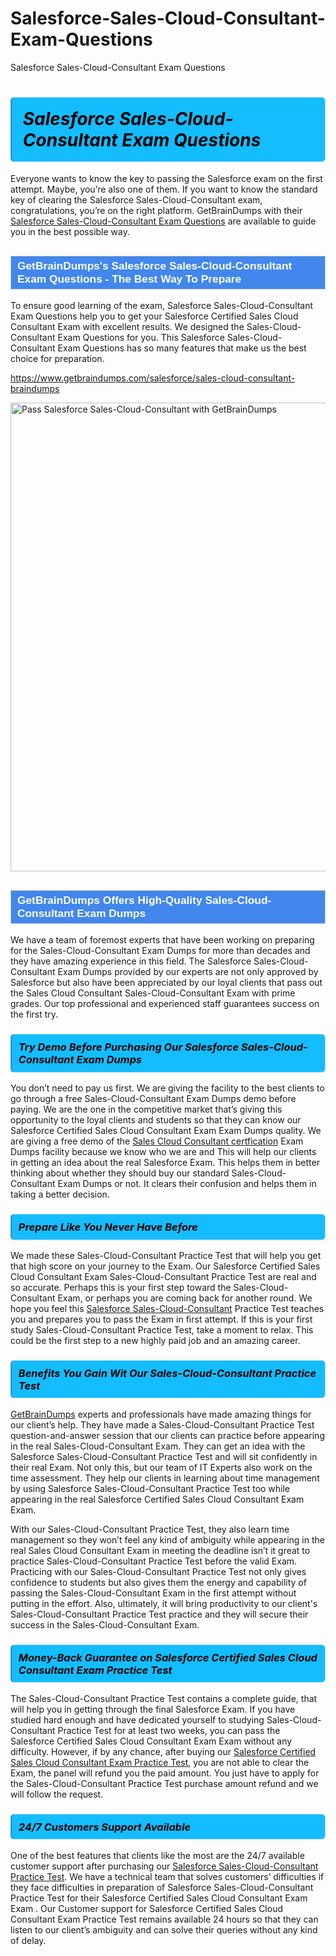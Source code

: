 # Salesforce-Sales-Cloud-Consultant-Exam-Questions
Salesforce Sales-Cloud-Consultant Exam Questions
<h1><strong><span style="display: block; color: #000000; background: #14BDFF; border: 0.5px solid #AED6F1; border-left: 3px solid #3498DB; padding: .6em; border-radius: 6px;">                     <em>Salesforce Sales-Cloud-Consultant <span class="exam_variation">Exam Questions</span> </em>                </span></strong>            </h1>                        <p>Everyone wants to know the key to passing the Salesforce exam on the first attempt. Maybe, you’re also one of them. If you want to know the standard key of             clearing the Salesforce Sales-Cloud-Consultant exam, congratulations, you’re on the right platform. GetBrainDumps with their             <a href="https://www.getbraindumps.com/salesforce/sales-cloud-consultant-braindumps">Salesforce Sales-Cloud-Consultant <span class="exam_variation">Exam Questions</span></a> are available to guide you in the best possible way.</p>                        <h2 style="background: #4287ec; border: 1px solid #cccccc; padding: 5px 10px;">                <span style="color: #ffffff;">                    <span style="font-size: 11pt;">                        <span style="line-height: normal;">                            <span style="font-family: Calibri,sans-serif;">                                <strong>                                    <span style="font-size: 13.0pt;">GetBrainDumps's Salesforce Sales-Cloud-Consultant <span class="exam_variation">Exam Questions</span> - The Best Way To Prepare</span>                                </strong>                            </span>                        </span>                    </span>                </span>            </h2>                        <p>To ensure good learning of the exam,  Salesforce Sales-Cloud-Consultant <span class="exam_variation">Exam Questions</span> help you to get your Salesforce Certified Sales Cloud Consultant Exam with excellent results.             We designed the Sales-Cloud-Consultant <span class="exam_variation">Exam Questions</span> for you. This Salesforce Sales-Cloud-Consultant <span class="exam_variation">Exam Questions</span> has so many features that make us the best choice for preparation.</p>                        <p><a href="https://www.getbraindumps.com/salesforce/sales-cloud-consultant-braindumps">https://www.getbraindumps.com/salesforce/sales-cloud-consultant-braindumps</a></p>                        <p><a href="https://www.getbraindumps.com/"><img src="https://www.getbraindumps.com/images/get-updated-exam-questions-with-discount-getbraindumps.jpg" class="postImage" alt="Pass Salesforce Sales-Cloud-Consultant with GetBrainDumps" width="750"></a></p>                            <h2 style="background: #4287ec; border: 1px solid #cccccc; padding: 5px 10px;">                <span style="color: #ffffff;">                    <span style="font-size: 11pt;">                        <span style="line-height: normal;">                            <span style="font-family: Calibri,sans-serif;">                                <strong>                                    <span style="font-size: 13.0pt;">GetBrainDumps Offers High-Quality Sales-Cloud-Consultant <span class="exam_variation2">Exam Dumps</span></span>                                </strong>                            </span>                        </span>                    </span>                </span>            </h2>                        <p>We have a team of foremost experts that have been working on preparing for the Sales-Cloud-Consultant <span class="exam_variation2">Exam Dumps</span>  for more than decades and they have             amazing experience in this field. The Salesforce Sales-Cloud-Consultant <span class="exam_variation2">Exam Dumps</span> provided by our experts are not only approved by Salesforce but also have been             appreciated by our loyal clients that pass out the Sales Cloud Consultant Sales-Cloud-Consultant Exam with prime grades. Our top professional and             experienced staff guarantees success on the first try.</p>                        <h3>                <strong>                    <span style="display: block; color: #000000; background: #14BDFF; border: 0.5px solid #AED6F1; border-left: 3px solid #3498DB; padding: .6em; border-radius: 6px;">                        <em>Try Demo Before Purchasing Our Salesforce Sales-Cloud-Consultant <span class="exam_variation2">Exam Dumps</span></em>                    </span>                </strong>            </h3>                        <p>You don’t need to pay us first. We are giving the facility to the best clients to go through a free Sales-Cloud-Consultant <span class="exam_variation2">Exam Dumps</span> demo before paying.             We are the one in the competitive market that’s giving this opportunity to the loyal clients and students so that they can know our             Salesforce Certified Sales Cloud Consultant Exam <span class="exam_variation2">Exam Dumps</span> quality. We are giving a free demo of the <a href="https://www.getbraindumps.com/salesforce/sales-cloud-consultant-braindumps.html">Sales Cloud Consultant certfication</a> <span class="exam_variation2">Exam Dumps</span> facility             because we know who we are and This will help our clients in getting an idea about the real Salesforce Exam. This helps them in better thinking             about whether they should buy our standard Sales-Cloud-Consultant <span class="exam_variation2">Exam Dumps</span> or not. It clears their confusion and helps them in taking a better decision.</p>                        <h3>                <strong>                    <span style="display: block; color: #000000; background: #14BDFF; border: 0.5px solid #AED6F1; border-left: 3px solid #3498DB; padding: .6em; border-radius: 6px;">                        <em>Prepare Like You Never Have Before</em>                    </span>                </strong>            </h3>                        <p>We made these Sales-Cloud-Consultant <span class="exam_variation3">Practice Test</span> that will help you get that high score on your journey to the Exam. Our Salesforce Certified Sales Cloud Consultant Exam Sales-Cloud-Consultant <span class="exam_variation3">Practice Test</span>             are real and so accurate. Perhaps this is your first step toward the Sales-Cloud-Consultant Exam, or perhaps you are coming back for another round. We hope             you feel this <a href="https://www.getbraindumps.com/salesforce-braindumps.html">Salesforce Sales-Cloud-Consultant</a> <span class="exam_variation3">Practice Test</span> teaches you and prepares you to pass the Exam in first attempt. If this is your first study             Sales-Cloud-Consultant <span class="exam_variation3">Practice Test</span>, take a moment to relax. This could be the first step to a new highly paid job and an amazing career.</p>                        <h3>                <strong>                    <span style="display: block; color: #000000; background: #14BDFF; border: 0.5px solid #AED6F1; border-left: 3px solid #3498DB; padding: .6em; border-radius: 6px;">                        <em>Benefits You Gain Wit Our Sales-Cloud-Consultant <span class="exam_variation3">Practice Test</span></em>                    </span>                </strong>            </h3>                        <p><a href="https://www.getbraindumps.com/">GetBrainDumps</a> experts and professionals have made amazing things for our client’s help. They have made a Sales-Cloud-Consultant <span class="exam_variation3">Practice Test</span> question-and-answer session that             our clients can practice before appearing in the real Sales-Cloud-Consultant Exam. They can get an idea with the  Salesforce Sales-Cloud-Consultant <span class="exam_variation3">Practice Test</span> and will             sit confidently in their real Exam. Not only this, but our team of IT Experts also work on the time assessment. They help our clients in learning about             time management by using Salesforce Sales-Cloud-Consultant <span class="exam_variation3">Practice Test</span>  too while appearing in the real Salesforce Certified Sales Cloud Consultant Exam Exam. </p>                        <p>With our Sales-Cloud-Consultant <span class="exam_variation3">Practice Test</span>, they also learn time management so they won’t feel any kind of ambiguity while appearing in the real             Sales Cloud Consultant Exam in meeting the deadline isn’t it great to practice Sales-Cloud-Consultant <span class="exam_variation3">Practice Test</span> before the valid Exam. Practicing with             our Sales-Cloud-Consultant <span class="exam_variation3">Practice Test</span> not only gives confidence to students but also gives them the energy and capability of passing the Sales-Cloud-Consultant Exam in the first             attempt without putting in the effort. Also, ultimately, it will bring productivity to our client's Sales-Cloud-Consultant <span class="exam_variation3">Practice Test</span> practice and they will             secure their success in the Sales-Cloud-Consultant Exam.</p>                        <h3>                <strong>                    <span style="display: block; color: #000000; background: #14BDFF; border: 0.5px solid #AED6F1; border-left: 3px solid #3498DB; padding: .6em; border-radius: 6px;">                        <em>Money-Back Guarantee on Salesforce Certified Sales Cloud Consultant Exam <span class="exam_variation4">Practice Test</span></em>                    </span>                </strong>            </h3>                        <p>The Sales-Cloud-Consultant <span class="exam_variation4">Practice Test</span> contains a complete guide, that will help you in getting through the final Salesforce Exam. If you have studied hard enough and have             dedicated yourself to studying Sales-Cloud-Consultant <span class="exam_variation4">Practice Test</span> for at least two weeks, you can pass the Salesforce Certified Sales Cloud Consultant Exam Exam without any difficulty. However,             if by any chance, after buying our <a href="https://www.getbraindumps.com/salesforce/sales-cloud-consultant-braindumps">Salesforce Certified Sales Cloud Consultant Exam <span class="exam_variation4">Practice Test</span></a>, you are not able to clear the Exam, the panel will refund you the paid amount.             You just have to apply for the Sales-Cloud-Consultant <span class="exam_variation4">Practice Test</span> purchase amount refund and we will follow the request.</p>                        <h3>                <strong>                    <span style="display: block; color: #000000; background: #14BDFF; border: 0.5px solid #AED6F1; border-left: 3px solid #3498DB; padding: .6em; border-radius: 6px;">                        <em>24/7 Customers Support Available</em>                    </span>                </strong>            </h3>                        <p>One of the best features that clients like the most are the 24/7 available customer support after purchasing our <a href="https://www.getbraindumps.com/salesforce/sales-cloud-consultant-braindumps">Salesforce Sales-Cloud-Consultant <span class="exam_variation4">Practice Test</span></a>.             We have a technical team that solves customers’ difficulties if they face difficulties in preparation of Salesforce Sales-Cloud-Consultant <span class="exam_variation4">Practice Test</span> for             their Salesforce Certified Sales Cloud Consultant Exam Exam . Our Customer support for Salesforce Certified Sales Cloud Consultant Exam <span class="exam_variation4">Practice Test</span> remains available 24 hours so that they can listen to our             client’s ambiguity and can solve their queries without any kind of delay.</p>                    

